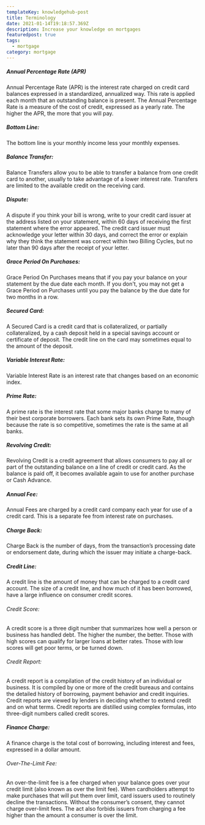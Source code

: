 ```yaml
---
templateKey: knowledgehub-post
title: Terminology
date: 2021-01-14T19:18:57.369Z
description: Increase your knowledge on mortgages
featuredpost: true
tags:
  - mortgage
category: mortgage
---
```

##### Annual Percentage Rate (APR)

Annual Percentage Rate (APR) is the interest rate charged on credit card balances expressed in a standardized, annualized way. This rate is applied each month that an outstanding balance is present. The Annual Percentage Rate is a measure of the cost of credit, expressed as a yearly rate. The higher the APR, the more that you will pay.



##### Bottom Line: 

The bottom line is your monthly income less your monthly expenses.



##### Balance Transfer:

Balance Transfers allow you to be able to transfer a balance from one credit card to another, usually to take advantage of a lower interest rate. Transfers are limited to the available credit on the receiving card.



##### Dispute: 

A dispute if you think your bill is wrong, write to your credit card issuer at the address listed on your statement, within 60 days of receiving the first statement where the error appeared. The credit card issuer must acknowledge your letter within 30 days, and correct the error or explain why they think the statement was correct within two Billing Cycles, but no later than 90 days after the receipt of your letter.



##### Grace Period On Purchases: 

Grace Period On Purchases means that if you pay your balance on your statement by the due date each month. If you don't, you may not get a Grace Period on Purchases until you pay the balance by the due date for two months in a row.



##### Secured Card: 

A Secured Card is a credit card that is collateralized, or partially collateralized, by a cash deposit held in a special savings account or certificate of deposit. The credit line on the card may sometimes equal to the amount of the deposit.



##### Variable Interest Rate: 

Variable Interest Rate is an interest rate that changes based on an economic index.



##### Prime Rate: 

A prime rate is the interest rate that some major banks charge to many of their best corporate borrowers. Each bank sets its own Prime Rate, though because the rate is so competitive, sometimes the rate is the same at all banks.



##### Revolving Credit: 

Revolving Credit is a credit agreement that allows consumers to pay all or part of the outstanding balance on a line of credit or credit card. As the balance is paid off, it becomes available again to use for another purchase or Cash Advance.



##### Annual Fee: 

Annual Fees are charged by a credit card company each year for use of a credit card. This is a separate fee from interest rate on purchases.



##### Charge Back: 

Charge Back is the number of days, from the transaction’s processing date or endorsement date, during which the issuer may initiate a charge-back.



##### Credit Line: 

A credit line is the amount of money that can be charged to a credit card account. The size of a credit line, and how much of it has been borrowed, have a large influence on consumer credit scores.

###### Credit Score: 
A credit score is a three digit number that summarizes how well a person or business has handled debt. The higher the number, the better. Those with high scores can qualify for larger loans at better rates. Those with low scores will get poor terms, or be turned down.  

###### Credit Report: 
A credit report is a compilation of the credit history of an individual or business. It is compiled by one or more of the credit bureaus and contains the detailed history of borrowing, payment behavior and credit inquiries. Credit reports are viewed by lenders in deciding whether to extend credit and on what terms. Credit reports are distilled using complex formulas, into three-digit numbers called credit scores.



##### Finance Charge:

A finance charge is the total cost of borrowing, including interest and fees, expressed in a dollar amount.


###### Over-The-Limit Fee: 
An over-the-limit fee is a fee charged when your balance goes over your credit limit (also known as over the limit fee). When cardholders attempt to make purchases that will put them over limit, card issuers used to routinely decline the transactions. Without the consumer’s consent, they cannot charge over-limit fees. The act also forbids issuers from charging a fee higher than the amount a consumer is over the limit.